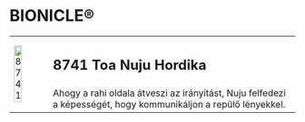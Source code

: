 # BIONICLE®

<table width="100%">
<tr>
<td rowspan="2"><img alt="8741" src="https://www.lego.com/cdn/cs/catalog/assets/blt6f7a97b6cf7cd615/1/2005_8741_box_in.png" width="50%"></td>
<td><h2>8741 Toa Nuju Hordika</h2></td>
</tr>
<tr>
<td>Ahogy a rahi oldala átveszi az irányítást, Nuju felfedezi a képességét, hogy kommunikáljon a repülő lényekkel.</td>
</tr>
</table>